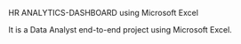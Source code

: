 HR ANALYTICS-DASHBOARD using Microsoft Excel

It is a Data Analyst end-to-end project using Microsoft Excel.
